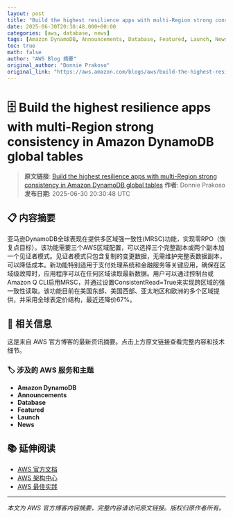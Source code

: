 ```yaml
---
layout: post
title: "Build the highest resilience apps with multi-Region strong consistency in Amazon DynamoDB global tables"
date: 2025-06-30T20:30:48.000+00:00
categories: [aws, database, news]
tags: [Amazon DynamoDB, Announcements, Database, Featured, Launch, News]
toc: true
math: false
author: "AWS Blog 摘要"
original_author: "Donnie Prakoso"
original_link: "https://aws.amazon.com/blogs/aws/build-the-highest-resilience-apps-with-multi-region-strong-consistency-in-amazon-dynamodb-global-tables/"
---
```


# 🗄️ Build the highest resilience apps with multi-Region strong consistency in Amazon DynamoDB global tables

> **原文链接**: [Build the highest resilience apps with multi-Region strong consistency in Amazon DynamoDB global tables](https://aws.amazon.com/blogs/aws/build-the-highest-resilience-apps-with-multi-region-strong-consistency-in-amazon-dynamodb-global-tables/)
> **作者**: Donnie Prakoso
> **发布日期**: 2025-06-30 20:30:48 UTC

## 📋 内容摘要

亚马逊DynamoDB全球表现在提供多区域强一致性(MRSC)功能，实现零RPO（恢复点目标）。该功能需要三个AWS区域配置，可以选择三个完整副本或两个副本加一个见证者模式。见证者模式只包含复制的变更数据，无需维护完整表数据副本，可以降低成本。新功能特别适用于支付处理系统和金融服务等关键应用，确保在区域级故障时，应用程序可以在任何区域读取最新数据。用户可以通过控制台或Amazon Q CLI启用MRSC，并通过设置ConsistentRead=True来实现跨区域的强一致性读取。该功能目前在美国东部、美国西部、亚太地区和欧洲的多个区域提供，并采用全球表定价结构，最近还降价67%。

## 🔗 相关信息

这是来自 AWS 官方博客的最新资讯摘要。点击上方原文链接查看完整内容和技术细节。

### 🏷️ 涉及的 AWS 服务和主题

- **Amazon DynamoDB**
- **Announcements**
- **Database**
- **Featured**
- **Launch**
- **News**

## 📚 延伸阅读

- [AWS 官方文档](https://docs.aws.amazon.com/)
- [AWS 架构中心](https://aws.amazon.com/architecture/)
- [AWS 最佳实践](https://aws.amazon.com/architecture/well-architected/)

---

*本文为 AWS 官方博客内容摘要，完整内容请访问原文链接。版权归原作者所有。*